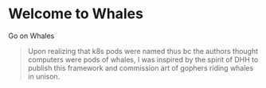 # Welcome to Whales
Go on Whales
> Upon realizing that k8s pods were named thus bc the authors thought computers were pods of whales,
> I was inspired by the spirit of DHH to publish this framework and commission art of gophers riding whales in unison.
